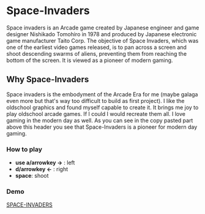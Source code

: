 # Space-Invaders

Space invaders is an Arcade game created by Japanese engineer and game designer Nishikado Tomohiro in 1978 and produced by Japanese electronic game manufacturer Taito Corp. The objective of Space Invaders, which was one of the earliest video games released, is to pan across a screen and shoot descending swarms of aliens, preventing them from reaching the bottom of the screen. It is viewed as a pioneer of modern gaming.

## Why Space-Invaders

Space invaders is the embodyment of the Arcade Era for me (maybe galaga even more but that's way too difficult to build as first project). I like the oldschool graphics and found myself capable to create it. It brings me joy to play oldschool arcade games. If I could I would recreate them all.
I love gaming in the modern day as well. As you can see in the copy pasted part above this header you see that Space-Invaders is a pioneer for modern day gaming.

### How to play

- **use a/arrowkey ->** : left
- **d/arrowkey <-** : right
- **space**: shoot

### Demo

[SPACE-INVADERS](https://coderkron.github.io/space-invaders-ruben-poelen/)
